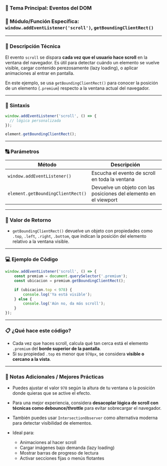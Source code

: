 ### 🧠 Tema Principal: Eventos del DOM

### 📌 Módulo/Función Específica: `window.addEventListener('scroll')`, `getBoundingClientRect()`

---

### 📖 Descripción Técnica

El evento `scroll` se dispara **cada vez que el usuario hace scroll** en la ventana del navegador.
Es útil para detectar cuándo un elemento se vuelve visible, cargar contenido perezosamente (lazy loading), o aplicar animaciones al entrar en pantalla.

En este ejemplo, se usa `getBoundingClientRect()` para conocer la posición de un elemento (`.premium`) respecto a la ventana actual del navegador.

---

### 🧾 Sintaxis

```javascript
window.addEventListener('scroll', () => {
  // lógica personalizada
});

element.getBoundingClientRect();
```

---

### 🔠 Parámetros

| Método                            | Descripción                                                       |
| --------------------------------- | ----------------------------------------------------------------- |
| `window.addEventListener()`       | Escucha el evento de scroll en toda la ventana                    |
| `element.getBoundingClientRect()` | Devuelve un objeto con las posiciones del elemento en el viewport |

---

### 🔁 Valor de Retorno

* `getBoundingClientRect()` devuelve un objeto con propiedades como `.top`, `.left`, `.right`, `.bottom`, que indican la posición del elemento relativo a la ventana visible.

---

### 💻 Ejemplo de Código

```javascript
window.addEventListener('scroll', () => {
    const premium = document.querySelector('.premium');
    const ubicacion = premium.getBoundingClientRect();

    if (ubicacion.top < 978) {
        console.log('Ya está visible');
    } else {
        console.log('Aún no, da más scroll');
    }
});
```

---

### 📋 ¿Qué hace este código?

* Cada vez que haces scroll, calcula qué tan cerca está el elemento `.premium` del **borde superior de la pantalla**.
* Si su propiedad `.top` es menor que `978px`, se considera **visible o cercano a la vista**.

---

### 📝 Notas Adicionales / Mejores Prácticas

* Puedes ajustar el valor `978` según la altura de tu ventana o la posición donde quieras que se active el efecto.
* Para una mejor experiencia, considera **desacoplar lógica de scroll con técnicas como debounce/throttle** para evitar sobrecargar el navegador.
* También puedes usar `IntersectionObserver` como alternativa moderna para detectar visibilidad de elementos.
* Ideal para:

  * Animaciones al hacer scroll
  * Cargar imágenes bajo demanda (lazy loading)
  * Mostrar barras de progreso de lectura
  * Activar secciones fijas o menús flotantes